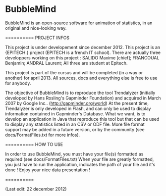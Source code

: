 BubbleMind
==========

BubbleMind is an open-source software for animation of statistics, in an original and nice-looking way.

==========
PROJECT INFOS


This project is under developement since december 2012. This project is an {EPITECH.} project (EPITECH is a french IT school).
There are actually three developpers working on this project : SALIDO Maxime [chief]; FRANCOUAL Benjamin; ANDRAL Laurent; All three are student at Epitech.

This project is part of the cursus and will be completed (in a way or another) for april 2013.
All sources, docs and everything else is free to use for anybody.

The objective of BubbleMind is to reproduce the tool Trendalyzer (initially developed by Hans Rosling's Gapminder Foundation) and acquired in March 2007 by Google Inc..
(http://gapminder.org/world)
At the present time, Trendalyzer is only developed in Flash, and can only be used to display information contained in Gapminder's Database.
What we want, is to develop an application in Java that reproduce this tool but that can be used to display any statistics listed in an CSV or ODF file.
More file format support may be added in a future version, or by the community (see docs/FormatFiles.txt for more infos).

==========
HOW TO USE


In order to use BubbleMind, you must have your file(s) formatted as required (see docs/FormatFiles.txt)
When your file are greatly formatted, you just have to run the application, indicates the path of your file and it's done !
Enjoy your nice data presentation !

==========

(Last edit: 22 december 2012)
